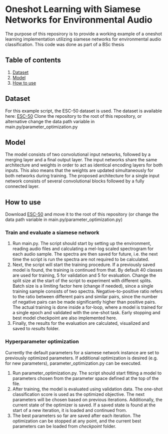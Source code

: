 # Oneshot Learning with Siamese Networks for Environmental Audio
The purpose of this reposirory is to provide a working example of a oneshot learning implementation utilizing siamese networks for environmental audio classification. This code was done as part of a BSc thesis

## Table of contents
1. [Dataset](#dataset)
2. [Model](#model)
3. [How to use](#how-to-use)


## Dataset <a name="dataset"></a>
For this example script, the ESC-50 dataset is used. The dataset is available here: [ESC-50](https://github.com/karoldvl/ESC-50)
Clone the repository to the root of this repository, or alternative change the data path variable in main.py/parameter_optimization.py

## Model <a name="model"></a>
The model consists of two convolutional input networks, followed by
a merging layer and a final output layer. The input networks share the same architecture
and weights in order to act as identical encoding layers for both inputs. This also
means that the weights are updated simultaneously for both networks during training.
The proposed architecture for a single input network consists of several convolutional
blocks followed by a fully connected layer.

## How to use <a name="how-to-use"></a>
Download [ESC-50](https://github.com/karoldvl/ESC-50) and move it to the root of this repository (or change the data path variable in main.py/parameter_optimization.py)

### Train and evaluate a siamese network
1. Run main.py. The script should start by setting up the environment, reading audio files and calculating a mel-log scaled spectrogram for each audio sample. The spectra are then saved for future, i.e. the next time the script is run the spectra are not required to be calculated.
2. Next, the script will start the training procedure. If a previously saved model is found, the training is continued from that. By default 40 classes are used for training, 5 for validation and 5 for evaluation. Change the split size at the start of the script to experiment with different splits. Batch size is a limiting factor here (change if needed), since a single training sample consists of two spectra. Negative-to-positive ratio refers to the ratio between different pairs and similar pairs, since the number of negative pairs can be made significantly higher than positive pairs. The actual training is done inside a for-loop, where a model is trained for a single epoch and validated with the one-shot task. Early stopping and best model checkpoint are also implemented here. 
3. Finally, the results for the evaluation are calculated, visualized and saved to *results* folder.

### Hyperparameter optimization
Currently the default parameters for a siamese network instance are set to previously optimized parameters. If additional optimization is desired (e.g. for new parameters), parameter_optimization.py can be executed.
1. Run parameter_optimization.py. The script should start fitting a model to parameters chosen from the parameter space defined at the top of the file.
2. After training, the model is evaluated using validation data. The one-shot classification score is used as the optimized objective. The next parameters will be chosen based on previous iterations. Additionally, the current state of the optimizer is saved. If a saved state is found at the start of a new iteration, it is loaded and continued from.
3. The best parameters so far are saved after each iteration. The optimization can be stopped at any point, and the current best parameters can be loaded from *checkpoint* folder.
